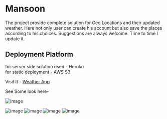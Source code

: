 # Mansoon

The project provide complete solution for Geo Locations and their updated weather. Here not only user can create his account but also save the places according to his choices. Suggestions are always welcome. Time to time I update it. 

## Deployment Platform
for server side solution used - Heroku<br>
for static deployment -  AWS S3

Visit It - <a href="http://angularweather.s3-website.ap-south-1.amazonaws.com/">Weather App</a>


See Some look here-

![image](https://user-images.githubusercontent.com/60354815/113475947-ddf83000-9495-11eb-991b-8ac7f58af2bb.png)

![image](https://user-images.githubusercontent.com/60354815/113475972-01bb7600-9496-11eb-929f-831b92210899.png)
![image](https://user-images.githubusercontent.com/60354815/113475998-2283cb80-9496-11eb-85ee-833a3375f713.png)
![image](https://user-images.githubusercontent.com/60354815/113476019-42b38a80-9496-11eb-8d10-a66ded4bf84b.png)
![image](https://user-images.githubusercontent.com/60354815/113476032-552dc400-9496-11eb-906b-17b75505d2b5.png)
